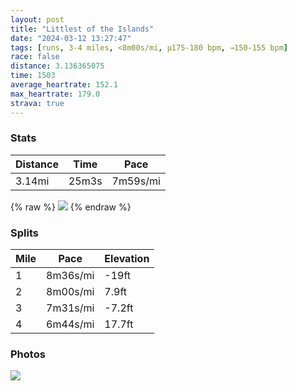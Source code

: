 ```yaml
---
layout: post
title: "Littlest of the Islands"
date: "2024-03-12 13:27:47"
tags: [runs, 3-4 miles, <8m00s/mi, μ175-180 bpm, →150-155 bpm]
race: false
distance: 3.136365075
time: 1503
average_heartrate: 152.1
max_heartrate: 179.0
strava: true
---
```


### Stats

| Distance | Time | Pace |
|----------|------|------|
|3.14mi|25m3s|7m59s/mi|

{% raw %}
<img src='https://maps.googleapis.com/maps/api/staticmap?maptype=roadmap&path=enc:u~vwFbltbMD@WJQVAJLhA?VCHQNKPD`ACVQr@In@WhAg@bBMT[b@i@lBKDqA}@U@[fA?XFFz@\~BnAfDvB^^hAh@LLlAz@d@Vd@Jd@dAVD^Nd@FvA\|@NVNzA^r@\t@Tb@F|EEv@Lb@`@`@PNGZYf@MRAt@BDYG{@Xi@FUVF~@Df@KxBUr@U^EV@\Lx@NF?l@KvAJdAKh@Kz@AVRZt@RNd@j@Xv@j@D~AK\KhBWJr@NTn@NTl@Qh@e@bASl@ANBNVHx@Zx@NLMPc@DYb@{AXUdA?EAODKAiAIk@MaAKu@SqBSSIIOEQg@WOQMa@UKIA{@Ve@?qAZi@DSE_@AI]a@QCKS_@i@aAgAYaA_@u@UI@KUEEGASAe@@g@Ng@BUEk@Cm@MW\KVG^_C`By@b@SFe@D_@?aAZYBk@RgCEm@@w@AmAg@uBi@aA]iD_Aa@QOIe@k@_@SmAe@uCuBg@UwDkCmBkAIGgAm@_BkAIE?Bd@Lb@TVPt@\\\TNBDy@YCMN{@l@_Bb@_AFWJWp@cCv@kB&key=AIzaSyC1MId7bFpkLXNAaYhBSTb8jLyiSqzbDtM&size=800x800&markers=color:yellow|label:S|40.75515,-74.00146&markers=color:green|label:F|40.755980000000044,-74.00269999999993'>
{% endraw %}

### Splits

| Mile | Pace | Elevation |
|------|------|-----------|
|1|8m36s/mi|-19ft|
|2|8m00s/mi|7.9ft|
|3|7m31s/mi|-7.2ft|
|4|6m44s/mi|17.7ft|

### Photos
<img src='https://dgtzuqphqg23d.cloudfront.net/d8Oi0sIjCCixrRKAPWmkev8VNIHP3AHNy8gRN6KSw8M-576x768.jpg'>
